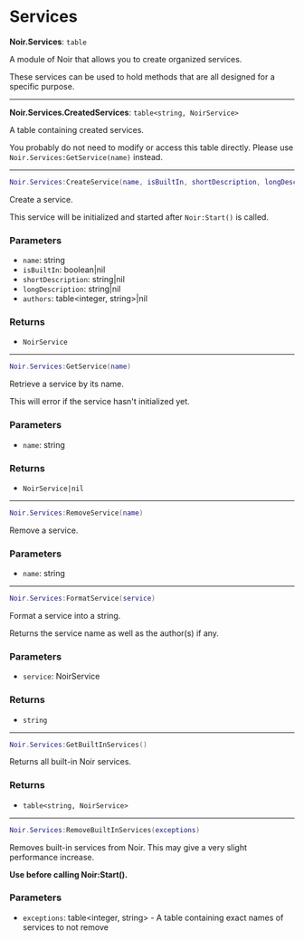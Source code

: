 # Services

**Noir.Services**: `table`

A module of Noir that allows you to create organized services.

These services can be used to hold methods that are all designed for a specific purpose.

---

**Noir.Services.CreatedServices**: `table<string, NoirService>`

A table containing created services.

You probably do not need to modify or access this table directly. Please use `Noir.Services:GetService(name)` instead.

---

```lua
Noir.Services:CreateService(name, isBuiltIn, shortDescription, longDescription, authors)
```
Create a service.

This service will be initialized and started after `Noir:Start()` is called.

### Parameters
- `name`: string
- `isBuiltIn`: boolean|nil
- `shortDescription`: string|nil
- `longDescription`: string|nil
- `authors`: table<integer, string>|nil
### Returns
- `NoirService`

---

```lua
Noir.Services:GetService(name)
```
Retrieve a service by its name.

This will error if the service hasn't initialized yet.

### Parameters
- `name`: string
### Returns
- `NoirService|nil`

---

```lua
Noir.Services:RemoveService(name)
```
Remove a service.

### Parameters
- `name`: string

---

```lua
Noir.Services:FormatService(service)
```
Format a service into a string.

Returns the service name as well as the author(s) if any.

### Parameters
- `service`: NoirService
### Returns
- `string`

---

```lua
Noir.Services:GetBuiltInServices()
```
Returns all built-in Noir services.

### Returns
- `table<string, NoirService>`

---

```lua
Noir.Services:RemoveBuiltInServices(exceptions)
```
Removes built-in services from Noir. This may give a very slight performance increase.

**Use before calling Noir:Start().**

### Parameters
- `exceptions`: table<integer, string> - A table containing exact names of services to not remove
